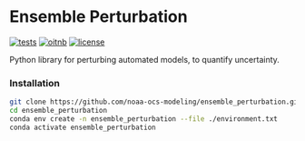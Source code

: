 # Ensemble Perturbation

[![tests](https://github.com/noaa-ocs-modeling/ensemble_perturbation/workflows/tests/badge.svg)](https://github.com/noaa-ocs-modeling/ensemble_perturbation/actions)
[![oitnb](https://sourceforge.net/p/oitnb/code/ci/default/tree/_doc/_static/oitnb.svg?format=raw)](https://sourceforge.net/p/oitnb/code)
[![license](https://img.shields.io/github/license/noaa-ocs-modeling/ensemble_perturbation)](https://creativecommons.org/share-your-work/public-domain/cc0)

Python library for perturbing automated models, to quantify uncertainty.

### Installation
```bash
git clone https://github.com/noaa-ocs-modeling/ensemble_perturbation.git
cd ensemble_perturbation
conda env create -n ensemble_perturbation --file ./environment.txt
conda activate ensemble_perturbation
```
